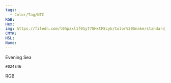 ```yaml
---
tags:
  - Color/Tag/NTC
RGB:
Hex:
img: https://filedn.com/l0hpzxl1f01yT7GHxtF8cyk/Color%20Snake/standard_csv_to_svg/%23/024E46.svg
CMYK:
HSL:
Name:
---
```

Evening Sea
```palette
#024E46
```
RGB
